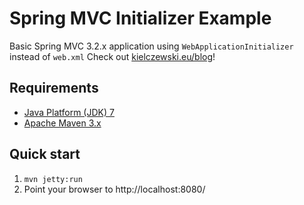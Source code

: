 Spring MVC Initializer Example
==============================

Basic Spring MVC 3.2.x application using `WebApplicationInitializer` instead of `web.xml`
Check out [kielczewski.eu/blog](http://kielczewski.eu/blog)!

Requirements
------------
* [Java Platform (JDK) 7](http://www.oracle.com/technetwork/java/javase/downloads/index.html)
* [Apache Maven 3.x](http://maven.apache.org/)

Quick start
-----------
1. `mvn jetty:run`
2. Point your browser to http://localhost:8080/